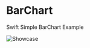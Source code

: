 # BarChart
Swift Simple BarChart Example

![Showcase](https://media.discordapp.net/attachments/819922260424785920/919234228317745202/IMG_8438.png?width=311&height=667)
